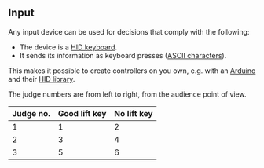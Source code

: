 
## Input
Any input device can be used for decisions that comply with the following:
 - The device is a [HID keyboard](https://en.wikipedia.org/wiki/USB_human_interface_device_class).
 - It sends its information as keyboard presses ([ASCII characters](http://www.asciitable.com/)).

This makes it possible to create controllers on you own, e.g. with an [Arduino](https://www.arduino.cc/) and their [HID library](https://www.arduino.cc/reference/en/libraries/keyboard/).

The judge numbers are from left to right, from the audience point of view.

| Judge no. | Good lift key  | No lift key  |
| ------- | --- | --- |
| 1 | 1 | 2 |
| 2 | 3 | 4 |
| 3 | 5 | 6 |